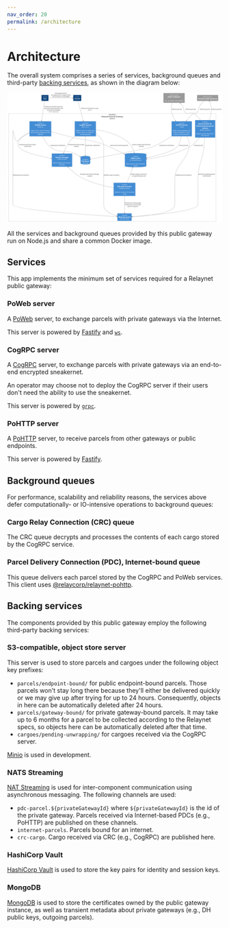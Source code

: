 ```yaml
---
nav_order: 20
permalink: /architecture
---
```

# Architecture

The overall system comprises a series of services, background queues and third-party [backing services](https://12factor.net/backing-services), as shown in the diagram below:

[![](./diagrams/system.png)](./diagrams/system.png)

All the services and background queues provided by this public gateway run on Node.js and share a common Docker image.

## Services

This app implements the minimum set of services required for a Relaynet public gateway:

### PoWeb server

A [PoWeb](https://specs.relaynet.network/RS-016) server, to exchange parcels with private gateways via the Internet.

This server is powered by [Fastify](https://www.fastify.io/) and [`ws`](https://www.npmjs.com/package/ws).

### CogRPC server

A [CogRPC](https://specs.relaynet.network/RS-008) server, to exchange parcels with private gateways via an end-to-end encrypted sneakernet.

An operator may choose not to deploy the CogRPC server if their users don't need the ability to use the sneakernet.

This server is powered by [`grpc`](https://www.npmjs.com/package/grpc).

### PoHTTP server

A [PoHTTP](https://specs.relaynet.network/RS-007) server, to receive parcels from other gateways or public endpoints.

This server is powered by [Fastify](https://www.fastify.io/).

## Background queues

For performance, scalability and reliability reasons, the services above defer computationally- or IO-intensive operations to background queues:

### Cargo Relay Connection (CRC) queue

The CRC queue decrypts and processes the contents of each cargo stored by the CogRPC service.

### Parcel Delivery Connection (PDC), Internet-bound queue

This queue delivers each parcel stored by the CogRPC and PoWeb services. This client uses [@relaycorp/relaynet-pohttp](https://www.npmjs.com/package/@relaycorp/relaynet-pohttp).

## Backing services

The components provided by this public gateway employ the following third-party backing services:

### S3-compatible, object store server

This server is used to store parcels and cargoes under the following object key prefixes:

- `parcels/endpoint-bound/` for public endpoint-bound parcels. Those parcels won't stay long there because they'll either be delivered quickly or we may give up after trying for up to 24 hours. Consequently, objects in here can be automatically deleted after 24 hours.
- `parcels/gateway-bound/` for private gateway-bound parcels. It may take up to 6 months for a parcel to be collected according to the Relaynet specs, so objects here can be automatically deleted after that time.
- `cargoes/pending-unwrapping/` for cargoes received via the CogRPC server.

[Minio](https://min.io/) is used in development.

### NATS Streaming

[NAT Streaming](https://docs.nats.io/nats-streaming-concepts/intro) is used for inter-component communication using asynchronous messaging. The following channels are used:

- `pdc-parcel.${privateGatewayId}` where `${privateGatewayId}` is the id of the private gateway. Parcels received via Internet-based PDCs (e.g., PoHTTP) are published on these channels.
- `internet-parcels`. Parcels bound for an internet.
- `crc-cargo`. Cargo received via CRC (e.g., CogRPC) are published here.

### HashiCorp Vault

[HashiCorp Vault](https://www.vaultproject.io/) is used to store the key pairs for identity and session keys.

### MongoDB

[MongoDB](https://www.mongodb.com/) is used to store the certificates owned by the public gateway instance, as well as transient metadata about private gateways (e.g., DH public keys, outgoing parcels).
